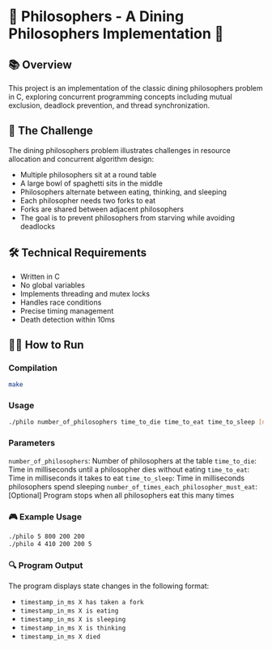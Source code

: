 # 🍝 Philosophers - A Dining Philosophers Implementation 🤔

## 📚 Overview
This project is an implementation of the classic dining philosophers problem in C, exploring concurrent programming concepts including mutual exclusion, deadlock prevention, and thread synchronization.

## 🎯 The Challenge
The dining philosophers problem illustrates challenges in resource allocation and concurrent algorithm design:
- Multiple philosophers sit at a round table
- A large bowl of spaghetti sits in the middle
- Philosophers alternate between eating, thinking, and sleeping
- Each philosopher needs two forks to eat
- Forks are shared between adjacent philosophers
- The goal is to prevent philosophers from starving while avoiding deadlocks

## 🛠️ Technical Requirements
- Written in C
- No global variables
- Implements threading and mutex locks
- Handles race conditions
- Precise timing management
- Death detection within 10ms

## 🏃‍♂️ How to Run

### Compilation
```bash
make
```

### Usage
```bash
./philo number_of_philosophers time_to_die time_to_eat time_to_sleep [number_of_times_each_philosopher_must_eat]
```

### Parameters

`number_of_philosophers`: Number of philosophers at the table
`time_to_die`: Time in milliseconds until a philosopher dies without eating
`time_to_eat`: Time in milliseconds it takes to eat
`time_to_sleep`: Time in milliseconds philosophers spend sleeping
`number_of_times_each_philosopher_must_eat`: [Optional] Program stops when all philosophers eat this many times

### 🎮 Example Usage

```bash
./philo 5 800 200 200
./philo 4 410 200 200 5
```

### 🔍 Program Output
The program displays state changes in the following format:

- `timestamp_in_ms X has taken a fork`
- `timestamp_in_ms X is eating`
- `timestamp_in_ms X is sleeping`
- `timestamp_in_ms X is thinking`
- `timestamp_in_ms X died`